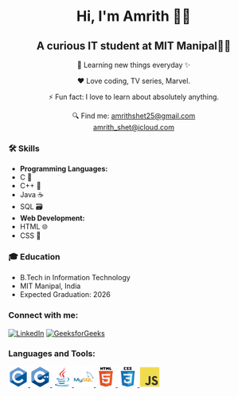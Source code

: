 
</head>
<body>


<div class="section">
    <h1 align="center">Hi, I'm Amrith 🙋‍♂️</h1>
    <h2 align="center">A curious IT student at MIT Manipal👨‍💻</h2>
    <p align="center">🌱 Learning new things everyday ✨</p>
    <p align="center">❤️ Love coding, TV series, Marvel.</p>
    <p align="center">⚡ Fun fact: I love to learn about absolutely anything.</p>
    <p align="center">🔍 Find me: <a href="mailto:amrithshet25@gmail.com">amrithshet25@gmail.com</a><br><a href="mailto:amrith_shet@icloud.com">amrith_shet@icloud.com</a></p>
</div>


<div class="section">
    <h3>🛠️ Skills</h3>
    <ul class="skills">
        <li><strong>Programming Languages:</strong></li>
        <li>C 🌟</li>
        <li>C++ 🚀</li>
        <li>Java ☕</li>
        <li>SQL 🗃️</li>
        <li><strong>Web Development:</strong></li>
        <li>HTML 🌐</li>
        <li>CSS 🎨</li>  
    </ul>
</div>

<div class="section">
    <h3>🎓 Education</h3>
    <ul class="education">
        <li>B.Tech in Information Technology</li>
        <li>MIT Manipal, India</li>
        <li>Expected Graduation: 2026</li>
    </ul>
</div>



<div class="section">
    <h3 align="left">Connect with me:</h3>
    <p align="left">
        <a href="https://www.linkedin.com/in/amrith-shet-b259a8254" target="_blank"><img align="center" src="https://raw.githubusercontent.com/rahuldkjain/github-profile-readme-generator/master/src/images/icons/Social/linked-in-alt.svg" alt="LinkedIn" height="30" width="40" /></a>
        <a href="https://www.geeksforgeeks.org/user/amrithsp976/" target="_blank"><img align="center" src="https://upload.wikimedia.org/wikipedia/commons/4/43/GeeksforGeeks.svg" alt="GeeksforGeeks" height="30" width="40" /></a>
    </p>
</div>

<div class="section">
    <h3 align="left">Languages and Tools:</h3>
    <p align="left" class="icons">
        <a href="https://www.w3schools.com/c/" target="_blank" rel="noreferrer"> <img src="https://raw.githubusercontent.com/devicons/devicon/master/icons/c/c-original.svg" alt="C" width="40" height="40"/> </a>
        <a href="https://www.w3schools.com/cpp/" target="_blank" rel="noreferrer"> <img src="https://raw.githubusercontent.com/devicons/devicon/master/icons/cplusplus/cplusplus-original.svg" alt="C++" width="40" height="40"/> </a>
        <a href="https://www.java.com" target="_blank" rel="noreferrer"> <img src="https://raw.githubusercontent.com/devicons/devicon/master/icons/java/java-original.svg" alt="Java" width="40" height="40"/> </a>
        <a href="https://www.w3schools.com/sql/" target="_blank" rel="noreferrer"> <img src="https://raw.githubusercontent.com/devicons/devicon/master/icons/mysql/mysql-original-wordmark.svg" alt="SQL" width="40" height="40"/> </a>
        <a href="https://www.w3schools.com/html/" target="_blank" rel="noreferrer"> <img src="https://raw.githubusercontent.com/devicons/devicon/master/icons/html5/html5-original-wordmark.svg" alt="HTML5" width="40" height="40"/> </a> 
        <a href="https://www.w3schools.com/css/" target="_blank" rel="noreferrer"> <img src="https://raw.githubusercontent.com/devicons/devicon/master/icons/css3/css3-original-wordmark.svg" alt="CSS3" width="40" height="40"/> </a> 
        <a href="https://developer.mozilla.org/en-US/docs/Web/JavaScript" target="_blank" rel="noreferrer"> <img src="https://raw.githubusercontent.com/devicons/devicon/master/icons/javascript/javascript-original.svg" alt="JavaScript" width="40" height="40"/> </a>   
    </p>
</div>

<!--
**amriths04/amriths04** is a ✨ _special_ ✨ repository because its `README.md` (this file) appears on your GitHub profile.

Here are some ideas to get you started:

- 🔭 I’m currently working on ...
- 🌱 I’m currently learning ...
- 👯 I’m looking to collaborate on ...
- 🤔 I’m looking for help with ...
- 💬 Ask me about ...
- 📫 How to reach me: ...
- 😄 Pronouns: ...
- ⚡ Fun fact: ...
-->

</body>
</html>

